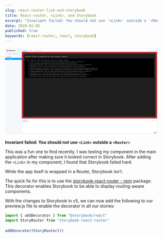 ```yaml
---
slug: react-router-link-and-storybook
title: React-router, <Link>, and Storybook
excerpt: "Invariant failed: You should not use `<Link>` outside a `<Router>`"
date: 2020-02-05
published: true
keywords: [react-router, react, storybook]
---
```


![Picture of an error in Storybook](./images/storybook-link-error.png)

**Invariant failed: You should not use `<Link>` outside a `<Router>`**

This was a fun one to find recently. I was testing my component in the main
application after making sure it looked correct in Storybook. After adding the
`<Link>` in my component, I found that Storybook failed hard.

While the app itself is wrapped in a Router, Storybook isn’t.

The quick fix for this is to use the
[storybook-react-router - npm](https://www.npmjs.com/package/storybook-react-router)
package. This decorator enables Storybook to be able to display routing-aware
components.

With the changes to Storybook in v5, we can now add the following to our
preview.js file to enable the decorator in all our stories:

```js
import { addDecorator } from "@storybook/react"
import StoryRouter from "storybook-react-router"

addDecorator(StoryRouter())
```
